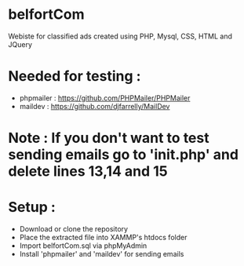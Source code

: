# belfortCom
Webiste for classified ads created using PHP, Mysql, CSS, HTML and JQuery

# Needed for testing :

- phpmailer : https://github.com/PHPMailer/PHPMailer
- maildev : https://github.com/djfarrelly/MailDev

# Note : If you don't want to test sending emails go to 'init.php' and delete lines 13,14 and 15

# Setup :
- Download or clone the repository
- Place the extracted file into XAMMP's htdocs folder
- Import  belfortCom.sql via phpMyAdmin
- Install 'phpmailer' and 'maildev' for sending emails
